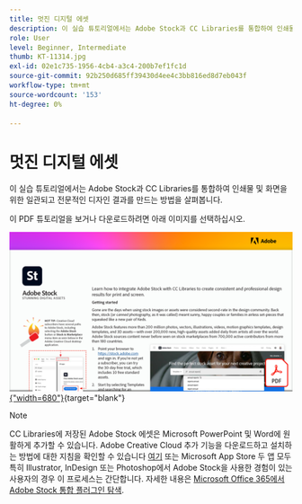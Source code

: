 ```yaml
---
title: 멋진 디지털 에셋
description: 이 실습 튜토리얼에서는 Adobe Stock과 CC Libraries를 통합하여 인쇄물 및 화면을 위한 일관되고 전문적인 디자인 결과를 만드는 방법을 살펴봅니다
role: User
level: Beginner, Intermediate
thumb: KT-11314.jpg
exl-id: 02e1c735-1956-4cb4-a3c4-200b7ef1fc1d
source-git-commit: 92b250d685ff39430d4ee4c3bb816ed8d7eb043f
workflow-type: tm+mt
source-wordcount: '153'
ht-degree: 0%

---
```


# 멋진 디지털 에셋

이 실습 튜토리얼에서는 Adobe Stock과 CC Libraries를 통합하여 인쇄물 및 화면을 위한 일관되고 전문적인 디자인 결과를 만드는 방법을 살펴봅니다.

이 PDF 튜토리얼을 보거나 다운로드하려면 아래 이미지를 선택하십시오.

[![자습서의 첫 페이지 이미지](assets/Stunningdigitalassets.png){&quot;width=680&quot;}](assets/Stunning-Digital-Assets.pdf){target="blank"}

>[!NOTE]
>
>CC Libraries에 저장된 Adobe Stock 에셋은 Microsoft PowerPoint 및 Word에 원활하게 추가할 수 있습니다. Adobe Creative Cloud 추가 기능을 다운로드하고 설치하는 방법에 대한 지침을 확인할 수 있습니다 [여기](https://helpx.adobe.com/creative-cloud/help/libraries-addin-microsoft-office.html) 또는 Microsoft App Store 두 앱 모두 특히 Illustrator, InDesign 또는 Photoshop에서 Adobe Stock을 사용한 경험이 있는 사용자의 경우 이 프로세스는 간단합니다. 자세한 내용은 [Microsoft Office 365에서 Adobe Stock 통합 플러그인 탐색](https://helpx.adobe.com/stock/help/microsoft-office-plug-ins.html).
